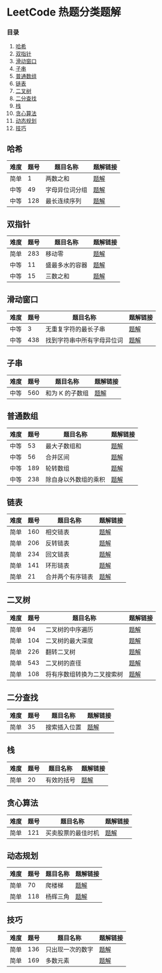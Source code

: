 
# LeetCode 热题分类题解

### 目录
1. [哈希](#哈希)
2. [双指针](#双指针)
3. [滑动窗口](#滑动窗口)
4. [子串](#子串)
5. [普通数组](#普通数组)
6. [链表](#链表)
7. [二叉树](#二叉树)
8. [二分查找](#二分查找)
9. [栈](#栈)
10. [贪心算法](#贪心算法)
11. [动态规划](#动态规划)
12. [技巧](#技巧)

## 哈希

| 难度   | 题号 | 题目名称          | 题解链接                                        |
|--------|------|-------------------|-------------------------------------------------|
| 简单   | 1    | 两数之和           | [题解](./Hot100_Easy.md#1-两数之和)             |
| 中等   | 49   | 字母异位词分组     | [题解](./Hot100_Medium.md#49-字母异位词分组)     |
| 中等   | 128  | 最长连续序列       | [题解](./Hot100_Medium.md#128-最长连续序列)      |

## 双指针

| 难度   | 题号 | 题目名称            | 题解链接                                        |
|--------|------|---------------------|-------------------------------------------------|
| 简单   | 283  | 移动零               | [题解](./Hot100_Medium.md#283-移动零)            |
| 中等   | 11   | 盛最多水的容器       | [题解](./Hot100_Medium.md#11-盛最多水的容器)     |
| 中等   | 15   | 三数之和             | [题解](./Hot100_Medium.md#15-三数之和)           |

## 滑动窗口

| 难度   | 题号 | 题目名称                | 题解链接                                            |
|--------|------|-------------------------|-----------------------------------------------------|
| 中等   | 3    | 无重复字符的最长子串      | [题解](./Hot100_Medium.md#3-无重复字符的最长子串)    |
| 中等   | 438  | 找到字符串中所有字母异位词 | [题解](./Hot100_Medium.md#438-找到字符串中所有字母异位词) |

## 子串

| 难度   | 题号 | 题目名称          | 题解链接                                        |
|--------|------|-------------------|-------------------------------------------------|
| 中等   | 560  | 和为 K 的子数组    | [题解](./Hot100_Medium.md#560-和为K的子数组)     |

## 普通数组

| 难度   | 题号 | 题目名称                | 题解链接                    |
|--------|------|-------------------------|-----------------------------|
| 中等   | 53   | 最大子数组和            | [题解](./Hot100_Medium.md#53-最大子数组和) |
| 中等   | 56   | 合并区间                | [题解](./Hot100_Medium.md#56-合并区间) |
| 中等   | 189  | 轮转数组                | [题解](./Hot100_Medium.md#189-轮转数组) |
| 中等   | 238  | 除自身以外数组的乘积     | [题解](./Hot100_Medium.md#238-除自身以外数组的乘积) |

## 链表

| 难度   | 题号 | 题目名称             | 题解链接                                        |
|--------|------|----------------------|-------------------------------------------------|
| 简单   | 160  | 相交链表             | [题解](./Hot100_Easy.md#160-相交链表)           |
| 简单   | 206  | 反转链表             | [题解](./Hot100_Easy.md#206-反转链表)           |
| 简单   | 234  | 回文链表             | [题解](./Hot100_Easy.md#234-回文链表)           |
| 简单   | 141  | 环形链表             | [题解](./Hot100_Easy.md#141-环形链表)           |
| 简单   | 21   | 合并两个有序链表      | [题解](./Hot100_Easy.md#21-合并两个有序链表)    |

## 二叉树

| 难度   | 题号 | 题目名称                    | 题解链接                                        |
|--------|------|-----------------------------|-------------------------------------------------|
| 简单   | 94   | 二叉树的中序遍历             | [题解](./Hot100_Easy.md#94-二叉树的中序遍历)    |
| 简单   | 104  | 二叉树的最大深度             | [题解](./Hot100_Easy.md#104-二叉树的最大深度)   |
| 简单   | 226  | 翻转二叉树                   | [题解](./Hot100_Easy.md#226-翻转二叉树)         |
| 简单   | 543  | 二叉树的直径                 | [题解](./Hot100_Easy.md#543-二叉树的直径)       |
| 简单   | 108  | 将有序数组转换为二叉搜索树   | [题解](./Hot100_Easy.md#108-将有序数组转换为二叉搜索树) |

## 二分查找

| 难度   | 题号 | 题目名称          | 题解链接                                        |
|--------|------|-------------------|-------------------------------------------------|
| 简单   | 35   | 搜索插入位置       | [题解](./Hot100_Easy.md#35-搜索插入位置)         |

## 栈

| 难度   | 题号 | 题目名称          | 题解链接                                        |
|--------|------|-------------------|-------------------------------------------------|
| 简单   | 20   | 有效的括号         | [题解](./Hot100_Easy.md#20-有效的括号)           |

## 贪心算法

| 难度   | 题号 | 题目名称               | 题解链接                                        |
|--------|------|------------------------|-------------------------------------------------|
| 简单   | 121  | 买卖股票的最佳时机      | [题解](./Hot100_Easy.md#121-买卖股票的最佳时机)  |

## 动态规划

| 难度   | 题号 | 题目名称          | 题解链接                                        |
|--------|------|-------------------|-------------------------------------------------|
| 简单   | 70   | 爬楼梯             | [题解](./Hot100_Easy.md#70-爬楼梯)              |
| 简单   | 118  | 杨辉三角           | [题解](./Hot100_Easy.md#118-杨辉三角)            |

## 技巧

| 难度   | 题号 | 题目名称               | 题解链接                                        |
|--------|------|------------------------|-------------------------------------------------|
| 简单   | 136  | 只出现一次的数字        | [题解](./Hot100_Easy.md#136-只出现一次的数字)    |
| 简单   | 169  | 多数元素               | [题解](./Hot100_Easy.md#169-多数元素)            |
